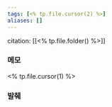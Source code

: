 ```yaml
---
tags: [<% tp.file.cursor(2) %>]
aliases: []
---
```

citation: [[<% tp.file.folder() %>]]

### 메모
<% tp.file.cursor(1) %>

### 발췌
